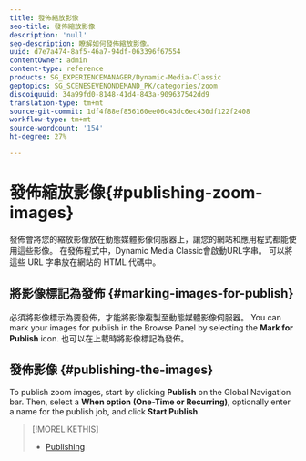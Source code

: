 ```yaml
---
title: 發佈縮放影像
seo-title: 發佈縮放影像
description: 'null'
seo-description: 瞭解如何發佈縮放影像。
uuid: d7e7a474-8af5-46a7-94df-063396f67554
contentOwner: admin
content-type: reference
products: SG_EXPERIENCEMANAGER/Dynamic-Media-Classic
geptopics: SG_SCENESEVENONDEMAND_PK/categories/zoom
discoiquuid: 34a99fd0-8148-41d4-843a-909637542dd9
translation-type: tm+mt
source-git-commit: 1df4f88ef856160ee06c43dc6ec430df122f2408
workflow-type: tm+mt
source-wordcount: '154'
ht-degree: 27%

---
```



# 發佈縮放影像{#publishing-zoom-images}

發佈會將您的縮放影像放在動態媒體影像伺服器上，讓您的網站和應用程式都能使用這些影像。 在發佈程式中，Dynamic Media Classic會啟動URL字串。 可以將這些 URL 字串放在網站的 HTML 代碼中。

## 將影像標記為發佈 {#marking-images-for-publish}

必須將影像標示為要發佈，才能將影像複製至動態媒體影像伺服器。 You can mark your images for publish in the Browse Panel by selecting the **Mark for Publish** icon. 也可以在上載時將影像標記為發佈。

## 發佈影像 {#publishing-the-images}

To publish zoom images, start by clicking **Publish** on the Global Navigation bar. Then, select a **When option (One-Time or Recurring)**, optionally enter a name for the publish job, and click **Start Publish**.

>[!MORELIKETHIS]
>
>* [Publishing](publishing-files.md#publishing_files)

